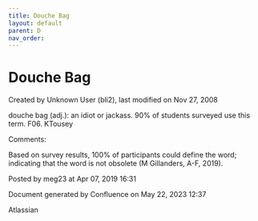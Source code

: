 ```yaml
---
title: Douche Bag
layout: default
parent: D
nav_order:
---
```


# Douche Bag

Created by  Unknown User (bli2), last modified on Nov 27, 2008

douche bag (adj.): an idiot or jackass. 90% of students surveyed use this term. F06. KTousey

Comments:

Based on survey results, 100% of participants could define the word; indicating that the word is not obsolete (M Gillanders, A-F, 2019).

Posted by meg23 at Apr 07, 2019 16:31

Document generated by Confluence on May 22, 2023 12:37

Atlassian
